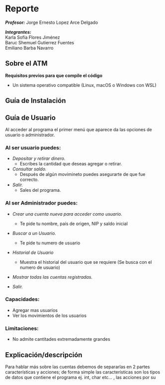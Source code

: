 # **Reporte**

***Profesor:*** Jorge Ernesto Lopez Arce Delgado

***Integrantes:***  
Karla Sofía Flores Jiménez  
Baruc Shemuel Gutierrez Fuentes  
Emiliano Barba Navarro  


## Sobre el ATM
**Requisitos previos para que compile el código**
- Un sistema operativo compatible (Linux, macOS o Windows con WSL)

## **Guía de Instalación**

## **Guía de Usuario**  
Al acceder al programa el primer menú que aparece da las opciones de usuario o administrador.    
### **Al ser usuario puedes:**    
- *Depositar y retirar dinero.*
    + Escribes la cantidad que deseas agregar o retirar.            
- *Consultar saldo.*
    + Después de algún movimineto puedes asegurarte de que fue correcto.  
- *Salir.*
    + Sales del programa.  
### **Al ser Administrador puedes:**  
- *Crear una cuenta nueva para acceder como usuario.*
    + Te pide tu nombre, país de origen, NIP y saldo inicial

- *Buscar a un Usuario.*
    + Te pide tu numero de usuario

- *Historial de Usuario*
    + Muestra el historial del usuario que se requiere (Se busca con el numero de usuario)

- *Mostrar todas las cuentas registradas.*
- *Salir.*
  
### **Capacidades:**
- Agregar mas usuarios  
- Ver los movimientos de los usuarios

### **Limitaciones:**  
- No admite cantitades extremadamente grandes


## **Explicación/descripción** 
Para hablar más sobre las cuentas debemos de separarlas en 2 partes características y acciones; de forma simple las características son los tipos de datos que contiene el programa ej. int, char etc… , las acciones por su 

